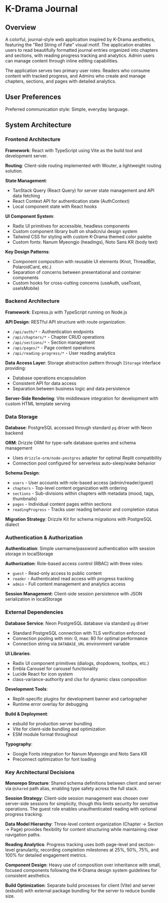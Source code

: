 # K-Drama Journal

## Overview

A colorful, journal-style web application inspired by K-Drama aesthetics, featuring the "Red String of Fate" visual motif. The application enables users to read beautifully formatted journal entries organized into chapters and sections, with reading progress tracking and analytics. Admin users can manage content through inline editing capabilities.

The application serves two primary user roles: Readers who consume content with tracked progress, and Admins who create and manage chapters, sections, and pages with detailed analytics.

## User Preferences

Preferred communication style: Simple, everyday language.

## System Architecture

### Frontend Architecture

**Framework**: React with TypeScript using Vite as the build tool and development server.

**Routing**: Client-side routing implemented with Wouter, a lightweight routing solution.

**State Management**: 
- TanStack Query (React Query) for server state management and API data fetching
- React Context API for authentication state (AuthContext)
- Local component state with React hooks

**UI Component System**: 
- Radix UI primitives for accessible, headless components
- Custom component library built on shadcn/ui design system
- Tailwind CSS for styling with custom K-Drama themed color palette
- Custom fonts: Nanum Myeongjo (headings), Noto Sans KR (body text)

**Key Design Patterns**:
- Component composition with reusable UI elements (Knot, ThreadBar, PolaroidCard, etc.)
- Separation of concerns between presentational and container components
- Custom hooks for cross-cutting concerns (useAuth, useToast, useIsMobile)

### Backend Architecture

**Framework**: Express.js with TypeScript running on Node.js

**API Design**: RESTful API structure with route organization:
- `/api/auth/*` - Authentication endpoints
- `/api/chapters/*` - Chapter CRUD operations
- `/api/sections/*` - Section management
- `/api/pages/*` - Page content operations  
- `/api/reading-progress/*` - User reading analytics

**Data Access Layer**: Storage abstraction pattern through `IStorage` interface providing:
- Database operations encapsulation
- Consistent API for data access
- Separation between business logic and data persistence

**Server-Side Rendering**: Vite middleware integration for development with custom HTML template serving

### Data Storage

**Database**: PostgreSQL accessed through standard `pg` driver with Neon backend

**ORM**: Drizzle ORM for type-safe database queries and schema management
- Uses `drizzle-orm/node-postgres` adapter for optimal Replit compatibility
- Connection pool configured for serverless auto-sleep/wake behavior

**Schema Design**:
- `users` - User accounts with role-based access (admin/reader/guest)
- `chapters` - Top-level content organization with ordering
- `sections` - Sub-divisions within chapters with metadata (mood, tags, thumbnails)
- `pages` - Individual content pages within sections
- `readingProgress` - Tracks user reading behavior and completion status

**Migration Strategy**: Drizzle Kit for schema migrations with PostgreSQL dialect

### Authentication & Authorization

**Authentication**: Simple username/password authentication with session storage in localStorage

**Authorization**: Role-based access control (RBAC) with three roles:
- `guest` - Read-only access to public content
- `reader` - Authenticated read access with progress tracking
- `admin` - Full content management and analytics access

**Session Management**: Client-side session persistence with JSON serialization in localStorage

### External Dependencies

**Database Service**: Neon PostgreSQL database via standard `pg` driver
- Standard PostgreSQL connection with TLS verification enforced
- Connection pooling with min: 0, max: 80 for optimal performance
- Connection string via `DATABASE_URL` environment variable

**UI Libraries**:
- Radix UI component primitives (dialogs, dropdowns, tooltips, etc.)
- Embla Carousel for carousel functionality
- Lucide React for icon system
- class-variance-authority and clsx for dynamic class composition

**Development Tools**:
- Replit-specific plugins for development banner and cartographer
- Runtime error overlay for debugging

**Build & Deployment**:
- esbuild for production server bundling
- Vite for client-side bundling and optimization
- ESM module format throughout

**Typography**:
- Google Fonts integration for Nanum Myeongjo and Noto Sans KR
- Preconnect optimization for font loading

### Key Architectural Decisions

**Monorepo Structure**: Shared schema definitions between client and server via `@shared` path alias, enabling type safety across the full stack.

**Session Strategy**: Client-side session management was chosen over server-side sessions for simplicity, though this limits security for sensitive operations. The guest role enables unauthenticated reading with optional progress tracking.

**Data Model Hierarchy**: Three-level content organization (Chapter → Section → Page) provides flexibility for content structuring while maintaining clear navigation paths.

**Reading Analytics**: Progress tracking uses both page-level and section-level granularity, recording completion milestones at 25%, 50%, 75%, and 100% for detailed engagement metrics.

**Component Design**: Heavy use of composition over inheritance with small, focused components following the K-Drama design system guidelines for consistent aesthetics.

**Build Optimization**: Separate build processes for client (Vite) and server (esbuild) with external package bundling for the server to reduce bundle size.
